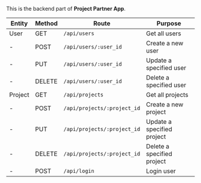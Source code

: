 This is the backend part of <b>Project Partner App</b>.

|Entity|Method|Route|Purpose|
|-|-|-|-|
|User|GET|`/api/users`|Get all users|
|-|POST|`/api/users/:user_id`|Create a new user|
|-|PUT|`/api/users/:user_id`|Update a specified user|
|-|DELETE|`/api/users/:user_id`|Delete a specified user|
|Project|GET|`/api/projects`|Get all projects|
|-|POST|`/api/projects/:project_id`|Create a new project|
|-|PUT|`/api/projects/:project_id`|Update a specified project|
|-|DELETE|`/api/projects/:project_id`|Delete a specified project|
|-|POST|`/api/login`|Login user|